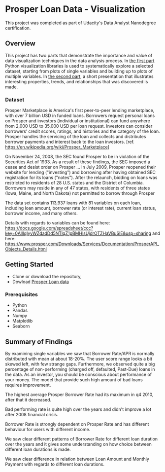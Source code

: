 # Prosper Loan Data - Visualization
This project was completed as part of Udacity's Data Analyst Nanodegree certification.

## Overview
This project has two parts that demonstrate the importance and value of data visualization techniques in the data analysis process. In [the first part](https://github.com/ekaraseva/4-Prosper-Loan-Visualization/blob/master/exploration_EKaraseva.ipynb)  Python visualization libraries is used to systematically explore a selected dataset, starting from plots of single variables and building up to plots of multiple variables. In [the second part](https://github.com/ekaraseva/4-Prosper-Loan-Visualization/blob/master/slide_deck_EKaraseva.ipynb), a short presentation that illustrates interesting properties, trends, and relationships that was discovered is made. 

### Dataset
Prosper Marketplace is America's first peer-to-peer lending marketplace, with over 7 billion USD in funded loans. Borrowers request personal loans on Prosper and investors (individual or institutional) can fund anywhere from 2,000 USD to 35,000 USD per loan request. Investors can consider borrowers’ credit scores, ratings, and histories and the category of the loan. Prosper handles the servicing of the loan and collects and distributes borrower payments and interest back to the loan investors. [ref. https://en.wikipedia.org/wiki/Prosper_Marketplace]

On November 24, 2008, the SEC found Prosper to be in violation of the Securities Act of 1933. As a result of these findings, the SEC imposed a cease and desist order on Prosper ... In July 2009, Prosper reopened their website for lending ("investing") and borrowing after having obtained SEC registration for its loans ("notes"). After the relaunch, bidding on loans was restricted to residents of 28 U.S. states and the District of Columbia. Borrowers may reside in any of 47 states, with residents of three states (Iowa, Maine, and North Dakota) not permitted to borrow through Prosper

The data set contains 113,937 loans with 81 variables on each loan, including loan amount, borrower rate (or interest rate), current loan status, borrower income, and many others.

Details with regards to variables can be found here: https://docs.google.com/spreadsheet/ccc?key=0AllIqIyvWZdadDd5NTlqZ1pBMHlsUjdrOTZHaVBuSlE&usp=sharing and here: https://www.prosper.com/Downloads/Services/Documentation/ProsperAPI_Objects_Details.html

## Getting Started
- Clone or download the repository,
- Dowload [Prosper Loan data](https://s3.amazonaws.com/udacity-hosted-downloads/ud651/prosperLoanData.csv)


### Prerequisites
- Python
- Pandas
- Numpy
- Matplotlib
- Seaborn

## Summary of Findings

By examining single variables we saw that Borrower Rate/APR is normally distributed with mean at about 18-20%. The user score range looks a bit skewed left, with few strange gaps. Furthermore, we observed quite a big percentage of non-performing (charged off, defaulted, Past-Due) loans in the data. As an investor, you should be conscious about performance of your money. The model that provide such high amount of bad loans requires improvement.

The highest average Prosper Borrower Rate had its maximum in q4 2010, after that it decreased. 

Bad performing rate is quite high over the years and didn't improve a lot after 2008 financial crisis.

Borrower Rate is strongly dependent on Prosper Rate and has different behaviour for users with different income. 

We saw clear different patterns of Borrower Rate for different loan duration over the years and it gives some understanding on how choice between different loan durations is made.

We saw clear difference in relation between Loan Amount and Monthly Payment with regards to different loan durations. 
